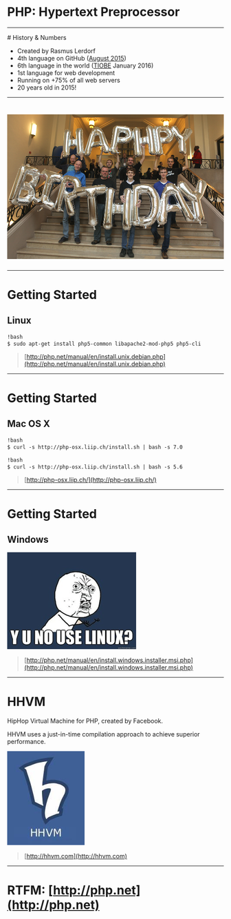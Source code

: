 # PHP: Hypertext Preprocessor

---

# History & Numbers

* Created by Rasmus Lerdorf
* 4th language on GitHub
([August 2015](https://github.com/blog/2047-language-trends-on-github))
* 6th language in the world
([TIOBE](http://tiobe.com/index.php/content/paperinfo/tpci/index.html) January 2016)
* 1st language for web development
* Running on +75% of all web servers
* 20 years old in 2015!

---

# ![](../images/core-team.jpg)

---

# Getting Started

## Linux

    !bash
    $ sudo apt-get install php5-common libapache2-mod-php5 php5-cli

> [http://php.net/manual/en/install.unix.debian.php](http://php.net/manual/en/install.unix.debian.php)

---

# Getting Started

## Mac OS X

    !bash
    $ curl -s http://php-osx.liip.ch/install.sh | bash -s 7.0

<p></p>

    !bash
    $ curl -s http://php-osx.liip.ch/install.sh | bash -s 5.6

> [http://php-osx.liip.ch/](http://php-osx.liip.ch/)

---

# Getting Started

## Windows

![](../images/y-u-no-use-linux.jpg)

> [http://php.net/manual/en/install.windows.installer.msi.php](http://php.net/manual/en/install.windows.installer.msi.php)

---

# HHVM

HipHop Virtual Machine for PHP, created by Facebook.

HHVM uses a just-in-time compilation approach to achieve superior performance.

![](../images/hhvm.jpg)

> [http://hhvm.com](http://hhvm.com)

---

# RTFM: [http://php.net](http://php.net)
